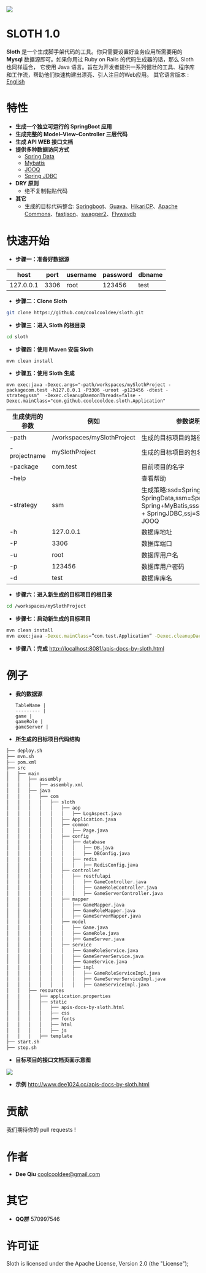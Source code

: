 ![](https://raw.githubusercontent.com/coolcooldee/sloth/master/src/main/resources/static/images/logo.png)

SLOTH 1.0
=========
__Sloth__ 是一个生成脚手架代码的工具。你只需要设置好业务应用所需要用的 __Mysql__ 数据源即可。如果你用过 Ruby on Rails 的代码生成器的话，那么 Sloth 也同样适合， 它使用 Java 语言。旨在为开发者提供一系列健壮的工具、程序库和工作流，帮助他们快速构建出漂亮、引人注目的Web应用。
其它语言版本 : [English](/README.md)

特性
===
- __生成一个独立可运行的 SpringBoot 应用__　
- __生成完整的 Model–View–Controller 三层代码__
- __生成 API WEB 接口文档__
- __提供多种数据访问方式__　
    * [Spring Data](http://projects.spring.io/spring-data/)
    * [Mybatis](http://www.mybatis.org/mybatis-3/)
    * [JOOQ](http://www.jooq.org)
    * [Spring JDBC](http://docs.spring.io/spring/docs/current/spring-framework-reference/html/jdbc.html)
- __DRY 原则__
    * 绝不复制黏贴代码
- __其它__
    * 生成的目标代码整合: [Springboot](http://projects.spring.io/spring-boot/)、[Guava](https://github.com/google/guava)、[HikariCP](https://github.com/brettwooldridge/HikariCP)、[Apache Commons](http://commons.apache.org)、[fastjson](https://github.com/alibaba/fastjson)、[swagger2](http://swagger.io)、[Flywaydb](https://flywaydb.org)

快速开始
======
- __步骤一：准备好数据源__

host | port | username | password | dbname
------------ | ------------- | ------------- | ------------- | -------------
127.0.0.1 | 3306 | root | 123456 | test


- __步骤二：Clone Sloth__
```bash
git clone https://github.com/coolcooldee/sloth.git
```
- __步骤三：进入 Sloth 的根目录__
```bash
cd sloth
```
- __步骤四：使用 Maven 安装 Sloth__
```bash
mvn clean install
```
- __步骤五：使用 Sloth 生成__
```
mvn exec:java -Dexec.args="-path/workspaces/mySlothProject -packagecom.test -h127.0.0.1 -P3306 -uroot -p123456 -dtest -strategyssm"  -Dexec.cleanupDaemonThreads=false -Dexec.mainClass="com.github.coolcooldee.sloth.Application"
```


生成使用的参数 | 例如         |参数说明
------------ | -------------|-------------
-path           | /workspaces/mySlothProject | 生成的目标项目的路径
-projectname  | mySlothProject | 生成的目标项目的包名
-package  | com.test| 目前项目的名字
-help  |    | 查看帮助
-strategy  | ssm|   生成策略:ssd=SpringBoot + SpringData,ssm=SpringMVC + Spring+MyBatis,sss=SpringBoot + SpringJDBC,ssj=SpringBoot + JOOQ
-h  | 127.0.0.1|数据库地址
-P  | 3306|数据库端口
-u  | root|数据库用户名
-p  | 123456|数据库用户密码
-d  | test|数据库库名

- __步骤六：进入新生成的目标项目的根目录__
```bash
cd /workspaces/mySlothProject
```

- __步骤七：启动新生成的目标项目__
```bash
mvn clean install
mvn exec:java -Dexec.mainClass=”com.test.Application” -Dexec.cleanupDaemonThreads=false
```
- __步骤八：完成__
<http://localhost:8081/apis-docs-by-sloth.html>

例子
===
- __我的数据源__

      TableName |
      --------- |
      game |
      gameRole |
      gameServer |
      
- __所生成的目标项目代码结构__
```bash
├── deploy.sh
├── mvn.sh
├── pom.xml
├── src
│   ├── main
│   │   ├── assembly
│   │   │   ├── assembly.xml
│   │   ├── java
│   │   │   ├── com
│   │   │   │   ├── sloth
│   │   │   │   │   ├── aop
│   │   │   │   │   │   ├── LogAspect.java
│   │   │   │   │   ├── Application.java
│   │   │   │   │   ├── common
│   │   │   │   │   │   ├── Page.java
│   │   │   │   │   ├── config
│   │   │   │   │   │   ├── database
│   │   │   │   │   │   │   ├── DB.java
│   │   │   │   │   │   │   ├── DBConfig.java
│   │   │   │   │   │   ├── redis
│   │   │   │   │   │   │   ├── RedisConfig.java
│   │   │   │   │   ├── controller
│   │   │   │   │   │   ├── restfulapi
│   │   │   │   │   │   │   ├── GameController.java
│   │   │   │   │   │   │   ├── GameRoleController.java
│   │   │   │   │   │   │   ├── GameServerController.java
│   │   │   │   │   ├── mapper
│   │   │   │   │   │   ├── GameMapper.java
│   │   │   │   │   │   ├── GameRoleMapper.java
│   │   │   │   │   │   ├── GameServerMapper.java
│   │   │   │   │   ├── model
│   │   │   │   │   │   ├── Game.java
│   │   │   │   │   │   ├── GameRole.java
│   │   │   │   │   │   ├── GameServer.java
│   │   │   │   │   ├── service
│   │   │   │   │   │   ├── GameRoleService.java
│   │   │   │   │   │   ├── GameServerService.java
│   │   │   │   │   │   ├── GameService.java
│   │   │   │   │   │   ├── impl
│   │   │   │   │   │   │   ├── GameRoleServiceImpl.java
│   │   │   │   │   │   │   ├── GameServerServiceImpl.java
│   │   │   │   │   │   │   ├── GameServiceImpl.java
│   │   ├── resources
│   │   │   ├── application.properties
│   │   │   ├── static
│   │   │   │   ├── apis-docs-by-sloth.html
│   │   │   │   ├── css
│   │   │   │   ├── fonts
│   │   │   │   ├── html
│   │   │   │   ├── js
│   │   │   ├── template
├── start.sh
├── stop.sh
```
- __目标项目的接口文档页面示意图__

![](https://raw.githubusercontent.com/coolcooldee/sloth/master/src/main/resources/static/images/demo1.png)

- __示例__
http://www.dee1024.cc/apis-docs-by-sloth.html

贡献
===
我们期待你的 pull requests !

作者
===
* __Dee Qiu__ <coolcooldee@gmail.com>

其它
===
* __QQ群__ 570997546

许可证
===
Sloth is licensed under the Apache License, Version 2.0 (the "License");




